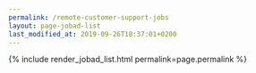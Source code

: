 ```yaml
---
permalink: /remote-customer-support-jobs
layout: page-jobad-list
last_modified_at: 2019-09-26T18:37:01+0200
---
```

{% include render_jobad_list.html permalink=page.permalink %}
